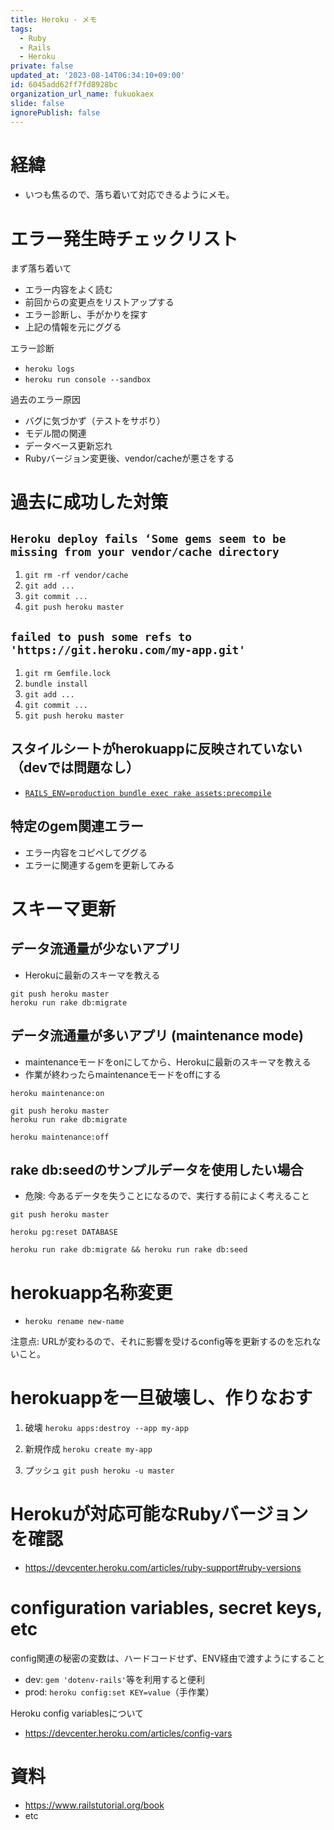 ```yaml
---
title: Heroku - メモ
tags:
  - Ruby
  - Rails
  - Heroku
private: false
updated_at: '2023-08-14T06:34:10+09:00'
id: 6045add62ff7fd8928bc
organization_url_name: fukuokaex
slide: false
ignorePublish: false
---
```

# 経緯

- いつも焦るので、落ち着いて対応できるようにメモ。

# エラー発生時チェックリスト

まず落ち着いて

- エラー内容をよく読む
- 前回からの変更点をリストアップする
- エラー診断し、手がかりを探す
- 上記の情報を元にググる

エラー診断

- `heroku logs`
- `heroku run console --sandbox`


過去のエラー原因

- バグに気づかず（テストをサボり）
- モデル間の関連
- データベース更新忘れ
- Rubyバージョン変更後、vendor/cacheが悪さをする

# 過去に成功した対策

## `Heroku deploy fails ‘Some gems seem to be missing from your vendor/cache directory`

1. `git rm -rf vendor/cache`
2. `git add ...`
3. `git commit ...`
4. `git push heroku master`

## `failed to push some refs to 'https://git.heroku.com/my-app.git'`

1. `git rm Gemfile.lock`
2. `bundle install`
3. `git add ...`
4. `git commit ...`
5. `git push heroku master`

## スタイルシートがherokuappに反映されていない（devでは問題なし）

- [`RAILS_ENV=production bundle exec rake assets:precompile`](http://guides.rubyonrails.org/asset_pipeline.html#precompiling-assets)

## 特定のgem関連エラー

- エラー内容をコピペしてググる
- エラーに関連するgemを更新してみる

# スキーマ更新

## データ流通量が少ないアプリ

- Herokuに最新のスキーマを教える

```
git push heroku master
heroku run rake db:migrate
```

## データ流通量が多いアプリ (maintenance mode)

- maintenanceモードをonにしてから、Herokuに最新のスキーマを教える
- 作業が終わったらmaintenanceモードをoffにする

```
heroku maintenance:on

git push heroku master
heroku run rake db:migrate

heroku maintenance:off
```

## rake db:seedのサンプルデータを使用したい場合

- 危険: 今あるデータを失うことになるので、実行する前によく考えること

```
git push heroku master

heroku pg:reset DATABASE

heroku run rake db:migrate && heroku run rake db:seed
```

# herokuapp名称変更

- `heroku rename new-name`

注意点: URLが変わるので、それに影響を受けるconfig等を更新するのを忘れないこと。

# herokuappを一旦破壊し、作りなおす

1. 破壊
`heroku apps:destroy --app my-app`

2. 新規作成
`heroku create my-app`

3. プッシュ
`git push heroku -u master`

# Herokuが対応可能なRubyバージョンを確認

- https://devcenter.heroku.com/articles/ruby-support#ruby-versions


# configuration variables, secret keys, etc

config関連の秘密の変数は、ハードコードせず、ENV経由で渡すようにすること

- dev: `gem 'dotenv-rails'`等を利用すると便利
- prod: `heroku config:set KEY=value`（手作業）

Heroku config variablesについて

- https://devcenter.heroku.com/articles/config-vars

# 資料

- https://www.railstutorial.org/book
- etc
